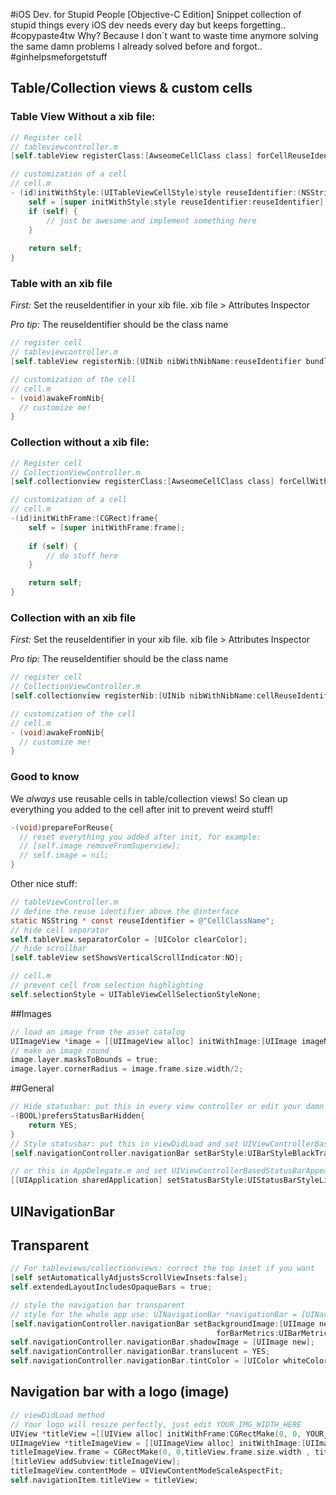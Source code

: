 #iOS Dev. for Stupid People [Objective-C Edition]
Snippet collection of stupid things every iOS dev needs every day but keeps forgetting.. #copypaste4tw
Why? Because I don´t want to waste time anymore solving the same damn problems I already solved before and forgot.. #ginhelpsmeforgetstuff

## Table/Collection views & custom cells

### Table View Without a xib file:
```objective-c
// Register cell
// tableviewcontroller.m
[self.tableView registerClass:[AwseomeCellClass class] forCellReuseIdentifier:reuseIdentifier];

// customization of a cell
// cell.m
- (id)initWithStyle:(UITableViewCellStyle)style reuseIdentifier:(NSString *)reuseIdentifier{
    self = [super initWithStyle:style reuseIdentifier:reuseIdentifier];
    if (self) {
        // just be awesome and implement something here
    }
    
    return self;
}
```

### Table with an xib file

*First:* Set the reuseIdentifier in your xib file. xib file > Attributes Inspector

*Pro tip:* The reuseIdentifier should be the class name

```objective-c
// register cell
// tableviewcontroller.m
[self.tableView registerNib:[UINib nibWithNibName:reuseIdentifier bundle:nil] forCellReuseIdentifier:reuseIdentifier];

// customization of the cell
// cell.m
- (void)awakeFromNib{
  // customize me!
}
```

### Collection without a xib file:
```objective-c
// Register cell
// CollectionViewController.m
[self.collectionview registerClass:[AwseomeCellClass class] forCellWithReuseIdentifier:cellReuseIdentifier];

// customization of a cell
// cell.m
-(id)initWithFrame:(CGRect)frame{
    self = [super initWithFrame:frame];
    
    if (self) {
        // do stuff here
    }

    return self;
}
```

### Collection with an xib file

*First:* Set the reuseIdentifier in your xib file. xib file > Attributes Inspector

*Pro tip:* The reuseIdentifier should be the class name

```objective-c
// register cell
// CollectionViewController.m
[self.collectionview registerNib:[UINib nibWithNibName:cellReuseIdentifier bundle:nil]  forCellWithReuseIdentifier:cellReuseIdentifier];

// customization of the cell
// cell.m
- (void)awakeFromNib{
  // customize me!
}
```

### Good to know
We *always* use reusable cells in table/collection views! So clean up everything you added to the cell after init to prevent weird stuff!

```objective-c
-(void)prepareForReuse{
  // reset everything you added after init, for example:
  // [self.image removeFromSuperview];
  // self.image = nil;
}
```

Other nice stuff:
```objective-c
// tableViewController.m
// define the reuse identifier above the @interface
static NSString * const reuseIdentifier = @"CellClassName";
// hide cell separator
self.tableView.separatorColor = [UIColor clearColor];
// hide scrollbar
[self.tableView setShowsVerticalScrollIndicator:NO];

// cell.m
// prevent cell from selection highlighting
self.selectionStyle = UITableViewCellSelectionStyleNone;
```

##Images
```objective-c
// load an image from the asset catalog
UIImageView *image = [[UIImageView alloc] initWithImage:[UIImage imageNamed:@"AssetCatalogFileName"]];
// make an image round
image.layer.masksToBounds = true;
image.layer.cornerRadius = image.frame.size.width/2;
```

##General
```objective-c
// Hide statusbar: put this in every view controller or edit your damn plist (Status bar is initially hidden: YES)!
-(BOOL)prefersStatusBarHidden{
    return YES;
}
// Style statusbar: put this in viewDidLoad and set UIViewControllerBasedStatusBarAppearance to YES
[self.navigationController.navigationBar setBarStyle:UIBarStyleBlackTranslucent];

// or this in AppDelegate.m and set UIViewControllerBasedStatusBarAppearance to NO
[[UIApplication sharedApplication] setStatusBarStyle:UIStatusBarStyleLightContent];
```

## UINavigationBar
## Transparent
```objective-c
// For tableviews/collectionviews: correct the top inset if you want
[self setAutomaticallyAdjustsScrollViewInsets:false];
self.extendedLayoutIncludesOpaqueBars = true;

// style the navigation bar transparent
// style for the whole app use: UINavigationBar *navigationBar = [UINavigationBar appearance];
[self.navigationController.navigationBar setBackgroundImage:[UIImage new]
                                              forBarMetrics:UIBarMetricsDefault];
self.navigationController.navigationBar.shadowImage = [UIImage new];
self.navigationController.navigationBar.translucent = YES;
self.navigationController.navigationBar.tintColor = [UIColor whiteColor];
```

## Navigation bar with a logo (image)
```objective-c
// viewDidLoad method
// Your logo will resize perfectly, just edit YOUR_IMG_WIDTH_HERE
UIView *titleView =[[UIView alloc] initWithFrame:CGRectMake(0, 0, YOUR_IMG_WIDTH_HERE, 40)];
UIImageView *titleImageView = [[UIImageView alloc] initWithImage:[UIImage imageNamed:@"logo"]];
titleImageView.frame = CGRectMake(0, 0,titleView.frame.size.width , titleView.frame.size.height);
[titleView addSubview:titleImageView];
titleImageView.contentMode = UIViewContentModeScaleAspectFit;
self.navigationItem.titleView = titleView;
```
